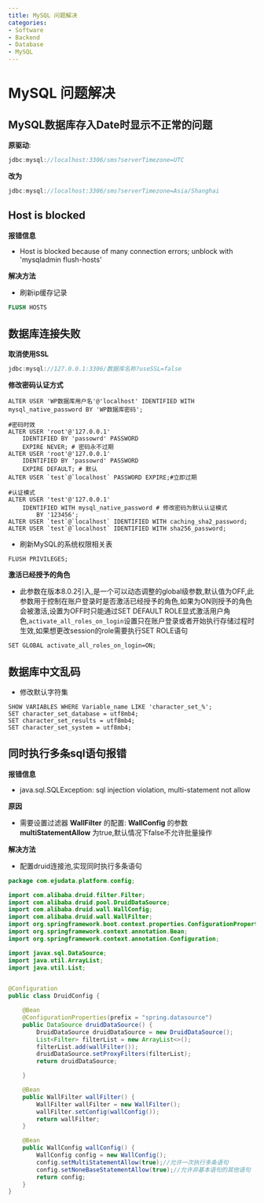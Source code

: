 ```yaml
---
title: MySQL 问题解决
categories:
- Software
- Backend
- Database
- MySQL
---
```

# MySQL 问题解决

## MySQL数据库存入Date时显示不正常的问题

**原驱动**:

```java
jdbc:mysql://localhost:3306/sms?serverTimezone=UTC
```

**改为**

```java
jdbc:mysql://localhost:3306/sms?serverTimezone=Asia/Shanghai
```

## Host is blocked

**报错信息**

- Host is blocked because of many connection errors; unblock with 'mysqladmin flush-hosts'

**解决方法**

- 刷新ip缓存记录

```sql
FLUSH HOSTS
```

## 数据库连接失败

**取消使用SSL**

```java
jdbc:mysql://127.0.0.1:3306/数据库名称?useSSL=false
```

**修改密码认证方式**

```mysql
ALTER USER 'WP数据库用户名'@'localhost' IDENTIFIED WITH mysql_native_password BY 'WP数据库密码';

#密码时效
ALTER USER 'root'@'127.0.0.1'
    IDENTIFIED BY 'passowrd' PASSWORD
    EXPIRE NEVER; # 密码永不过期
ALTER USER 'root'@'127.0.0.1'
    IDENTIFIED BY 'passowrd' PASSWORD
    EXPIRE DEFAULT; # 默认
ALTER USER `test`@`localhost` PASSWORD EXPIRE;#立即过期

#认证模式
ALTER USER 'test'@'127.0.0.1'
    IDENTIFIED WITH mysql_native_password # 修改密码为默认认证模式
        BY '123456';
ALTER USER `test`@`localhost` IDENTIFIED WITH caching_sha2_password;
ALTER USER `test`@`localhost` IDENTIFIED WITH sha256_password;
```

- 刷新MySQL的系统权限相关表

```mysql
FLUSH PRIVILEGES;
```

**激活已经授予的角色**

- 此参数在版本8.0.2引入,是一个可以动态调整的global级参数,默认值为OFF,此参数用于控制在账户登录时是否激活已经授予的角色,如果为ON则授予的角色会被激活,设置为OFF时只能通过SET DEFAULT ROLE显式激活用户角色,`activate_all_roles_on_login`设置只在账户登录或者开始执行存储过程时生效,如果想更改session的role需要执行SET ROLE语句

```mysql
SET GLOBAL activate_all_roles_on_login=ON;
```

## 数据库中文乱码

- 修改默认字符集

```mysql
SHOW VARIABLES WHERE Variable_name LIKE 'character_set_%';
SET character_set_database = utf8mb4;
SET character_set_results = utf8mb4;
SET character_set_system = utf8mb4;
```

## 同时执行多条sql语句报错

**报错信息**

-  java.sql.SQLException: sql injection violation, multi-statement not allow

**原因**

- 需要设置过滤器 **WallFilter** 的配置: **WallConfig** 的参数 **multiStatementAllow** 为true,默认情况下false不允许批量操作

**解决方法**

- 配置druid连接池,实现同时执行多条语句

```java
package com.ejudata.platform.config;

import com.alibaba.druid.filter.Filter;
import com.alibaba.druid.pool.DruidDataSource;
import com.alibaba.druid.wall.WallConfig;
import com.alibaba.druid.wall.WallFilter;
import org.springframework.boot.context.properties.ConfigurationProperties;
import org.springframework.context.annotation.Bean;
import org.springframework.context.annotation.Configuration;

import javax.sql.DataSource;
import java.util.ArrayList;
import java.util.List;


@Configuration
public class DruidConfig {

    @Bean
    @ConfigurationProperties(prefix = "spring.datasource")
    public DataSource druidDataSource() {
        DruidDataSource druidDataSource = new DruidDataSource();
        List<Filter> filterList = new ArrayList<>();
        filterList.add(wallFilter());
        druidDataSource.setProxyFilters(filterList);
        return druidDataSource;

    }

    @Bean
    public WallFilter wallFilter() {
        WallFilter wallFilter = new WallFilter();
        wallFilter.setConfig(wallConfig());
        return wallFilter;
    }

    @Bean
    public WallConfig wallConfig() {
        WallConfig config = new WallConfig();
        config.setMultiStatementAllow(true);//允许一次执行多条语句
        config.setNoneBaseStatementAllow(true);//允许非基本语句的其他语句
        return config;
    }
}
```

